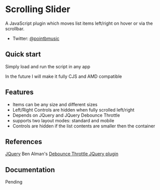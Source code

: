# Scrolling Slider

A JavaScript plugin which moves list items left/right on hover or via the scrollbar.

* Twitter: [@pointbmusic](http://twitter.com/pointbmusic)


## Quick start

Simply load and run the script in any app

In the future I will make it fully CJS and AMD compatible


## Features

* Items can be any size and different sizes
* Left/Right Controls are hidden when fully scrolled left/right
* Depends on JQuery and JQuery Debounce Throttle
* supports two layout modes: standard and mobile
* Controls are hidden if the list contents are smaller then the container


## References
[JQuery](https://jquery.com/)
Ben Alman's [Debounce Throttle JQuery plugin](https://github.com/cowboy/jquery-throttle-debounce)

## Documentation

Pending
